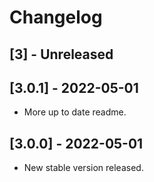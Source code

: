 # Changelog

## [3] - Unreleased

## [3.0.1] - 2022-05-01

* More up to date readme.

## [3.0.0] - 2022-05-01

* New stable version released.
